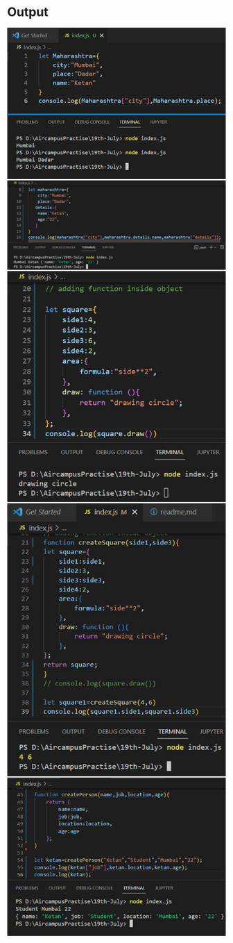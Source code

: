 <h1>Output</h1>
<img src="one.png" alt="one">
<img src="two.png" alt="two">
<img src="three.png" alt="three">
<img src="four.png" alt="four">
<img src="five.png" alt="five">